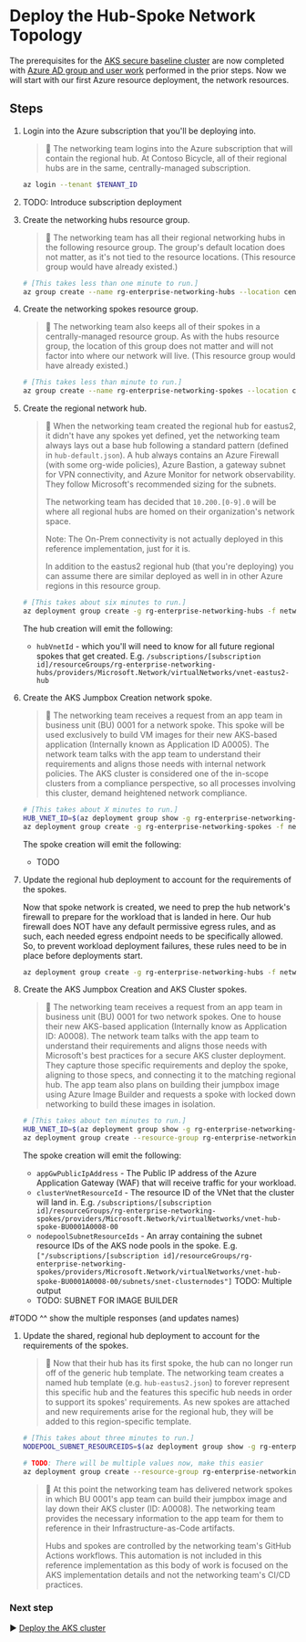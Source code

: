 # Deploy the Hub-Spoke Network Topology

The prerequisites for the [AKS secure baseline cluster](./) are now completed with [Azure AD group and user work](./03-aad.md) performed in the prior steps. Now we will start with our first Azure resource deployment, the network resources.

## Steps

1. Login into the Azure subscription that you'll be deploying into.

   > :book: The networking team logins into the Azure subscription that will contain the regional hub. At Contoso Bicycle, all of their regional hubs are in the same, centrally-managed subscription.

   ```bash
   az login --tenant $TENANT_ID
   ```

1. TODO: Introduce subscription deployment

1. Create the networking hubs resource group.

   > :book: The networking team has all their regional networking hubs in the following resource group. The group's default location does not matter, as it's not tied to the resource locations. (This resource group would have already existed.)

   ```bash
   # [This takes less than one minute to run.]
   az group create --name rg-enterprise-networking-hubs --location centralus
   ```

1. Create the networking spokes resource group.

   > :book: The networking team also keeps all of their spokes in a centrally-managed resource group. As with the hubs resource group, the location of this group does not matter and will not factor into where our network will live. (This resource group would have already existed.)

   ```bash
   # [This takes less than minute to run.]
   az group create --name rg-enterprise-networking-spokes --location centralus
   ```

1. Create the regional network hub.

   > :book: When the networking team created the regional hub for eastus2, it didn't have any spokes yet defined, yet the networking team always lays out a base hub following a standard pattern (defined in `hub-default.json`). A hub always contains an Azure Firewall (with some org-wide policies), Azure Bastion, a gateway subnet for VPN connectivity, and Azure Monitor for network observability. They follow Microsoft's recommended sizing for the subnets.
   >
   > The networking team has decided that `10.200.[0-9].0` will be where all regional hubs are homed on their organization's network space.
   >
   > Note: The On-Prem connectivity is not actually deployed in this reference implementation, just for it is.
   >
   > In addition to the eastus2 regional hub (that you're deploying) you can assume there are similar deployed as well in in other Azure regions in this resource group.

   ```bash
   # [This takes about six minutes to run.]
   az deployment group create -g rg-enterprise-networking-hubs -f networking/hub-default.json -p location=eastus2
   ```

   The hub creation will emit the following:

      * `hubVnetId` - which you'll will need to know for all future regional spokes that get created. E.g. `/subscriptions/[subscription id]/resourceGroups/rg-enterprise-networking-hubs/providers/Microsoft.Network/virtualNetworks/vnet-eastus2-hub`

1. Create the AKS Jumpbox Creation network spoke.

   > :book: The networking team receives a request from an app team in business unit (BU) 0001 for a network spoke. This spoke will be used exclusively to build VM images for their new AKS-based application (Internally known as Application ID A0005). The network team talks with the app team to understand their requirements and aligns those needs with internal network policies. The AKS cluster is considered one of the in-scope clusters from a compliance perspective, so all processes involving this cluster, demand heightened network compliance.

   ```bash
   # [This takes about X minutes to run.]
   HUB_VNET_ID=$(az deployment group show -g rg-enterprise-networking-hubs -n hub-default --query properties.outputs.hubVnetId.value -o tsv)
   az deployment group create -g rg-enterprise-networking-spokes -f networking/spoke-BU0001A0005-00.json -p location=eastus2 hubVnetResourceId="${HUB_VNET_ID}"
   ```

   The spoke creation will emit the following:

      * TODO

1. Update the regional hub deployment to account for the requirements of the spokes.

   Now that spoke network is created, we need to prep the hub network's firewall to prepare for the workload that is landed in here. Our hub firewall does NOT have any default permissive egress rules, and as such, each needed egress endpoint needs to be specifically allowed.  So, to prevent workload deployment failures, these rules need to be in place before deployments start.

   ```bash
   az deployment group create -g rg-enterprise-networking-hubs -f networking/hub-region-0.json -p location=eastus2
   ```

1. Create the AKS Jumpbox Creation and AKS Cluster spokes.

   > :book:  The networking team receives a request from an app team in business unit (BU) 0001 for two network spokes. One to house their new AKS-based application (Internally know as Application ID: A0008). The network team talks with the app team to understand their requirements and aligns those needs with Microsoft's best practices for a secure AKS cluster deployment. They capture those specific requirements and deploy the spoke, aligning to those specs, and connecting it to the matching regional hub. The app team also plans on building their jumpbox image using Azure Image Builder and requests a spoke with locked down networking to build these images in isolation.

   ```bash
   # [This takes about ten minutes to run.]
   HUB_VNET_ID=$(az deployment group show -g rg-enterprise-networking-hubs -n hub-default --query properties.outputs.hubVnetId.value -o tsv)
   az deployment group create --resource-group rg-enterprise-networking-spokes --template-file networking/spoke-BU0001A0008.json --parameters location=eastus2 hubVnetResourceId="${HUB_VNET_ID}"
   ```

   The spoke creation will emit the following:

     * `appGwPublicIpAddress` - The Public IP address of the Azure Application Gateway (WAF) that will receive traffic for your workload.
     * `clusterVnetResourceId` - The resource ID of the VNet that the cluster will land in. E.g. `/subscriptions/[subscription id]/resourceGroups/rg-enterprise-networking-spokes/providers/Microsoft.Network/virtualNetworks/vnet-hub-spoke-BU0001A0008-00`
     * `nodepoolSubnetResourceIds` - An array containing the subnet resource IDs of the AKS node pools in the spoke. E.g. `["/subscriptions/[subscription id]/resourceGroups/rg-enterprise-networking-spokes/providers/Microsoft.Network/virtualNetworks/vnet-hub-spoke-BU0001A0008-00/subnets/snet-clusternodes"]`  TODO: Multiple output
     * TODO: SUBNET FOR IMAGE BUILDER

#TODO ^^ show the multiple responses (and updates names)

1. Update the shared, regional hub deployment to account for the requirements of the spokes.

   > :book: Now that their hub has its first spoke, the hub can no longer run off of the generic hub template. The networking team creates a named hub template (e.g. `hub-eastus2.json`) to forever represent this specific hub and the features this specific hub needs in order to support its spokes' requirements. As new spokes are attached and new requirements arise for the regional hub, they will be added to this region-specific template.

   ```bash
   # [This takes about three minutes to run.]
   NODEPOOL_SUBNET_RESOURCEIDS=$(az deployment group show -g rg-enterprise-networking-spokes -n spoke-BU0001A0008 --query properties.outputs.nodepoolSubnetResourceIds.value -o tsv)

   # TODO: There will be multiple values now, make this easier
   az deployment group create --resource-group rg-enterprise-networking-hubs --template-file networking/hub-regionA.json --parameters location=eastus2 nodepoolSubnetResourceIds="['${NODEPOOL_SUBNET_RESOURCEIDS}']" imagebuilderSubnetResourceIds="['/subscriptions/e1de8202-8d83-43f3-9477-c8fa8fd2e8c8/resourceGroups/rg-enterprise-networking-spokes/providers/Microsoft.Network/virtualNetworks/vnet-hub-spoke-BU0001A0008-01/subnets/snet-imagebuilder']" <-- TODO
   ```

   > :book: At this point the networking team has delivered network spokes in which BU 0001's app team can build their jumpbox image and lay down their AKS cluster (ID: A0008). The networking team provides the necessary information to the app team for them to reference in their Infrastructure-as-Code artifacts.
   >
   > Hubs and spokes are controlled by the networking team's GitHub Actions workflows. This automation is not included in this reference implementation as this body of work is focused on the AKS implementation details and not the networking team's CI/CD practices.

### Next step

:arrow_forward: [Deploy the AKS cluster](./05-aks-cluster.md)
